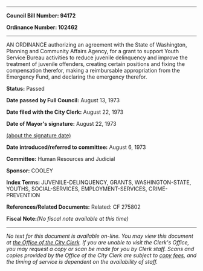 

********

**Council Bill Number: 94172**
   
**Ordinance Number: 102462**
********

 AN ORDINANCE authorizing an agreement with the State of Washington, Planning and Community Affairs Agency, for a grant to support Youth Service Bureau activities to reduce juvenile delinquency and improve the treatment of juvenile offenders, creating certain positions and fixing the compensation therefor, making a reimbursable appropriation from the Emergency Fund, and declaring the emergency therefor.

**Status:** Passed
   
**Date passed by Full Council:** August 13, 1973
   
**Date filed with the City Clerk:** August 22, 1973
   
**Date of Mayor's signature:** August 22, 1973
   
[(about the signature date)](/~public/approvaldate.htm)
   
   
   
**Date introduced/referred to committee:** August 6, 1973
   
**Committee:** Human Resources and Judicial
   
**Sponsor:** COOLEY
   
   
**Index Terms:** JUVENILE-DELINQUENCY, GRANTS, WASHINGTON-STATE, YOUTHS, SOCIAL-SERVICES, EMPLOYMENT-SERVICES, CRIME-PREVENTION

**References/Related Documents:** Related: CF 275802

**Fiscal Note:**_(No fiscal note available at this time)_
********

_No text for this document is available on-line. You may view this document at [the Office of the City Clerk](http://www.seattle.gov/leg/clerk/contactUs.htm). If you are unable to visit the Clerk's Office, you may request a copy or scan be made for you by Clerk staff. Scans and copies provided by the Office of the City Clerk are subject to [copy fees](http://clerk.seattle.gov/~public/clerkfees.htm), and the timing of service is dependent on the availability of staff._


